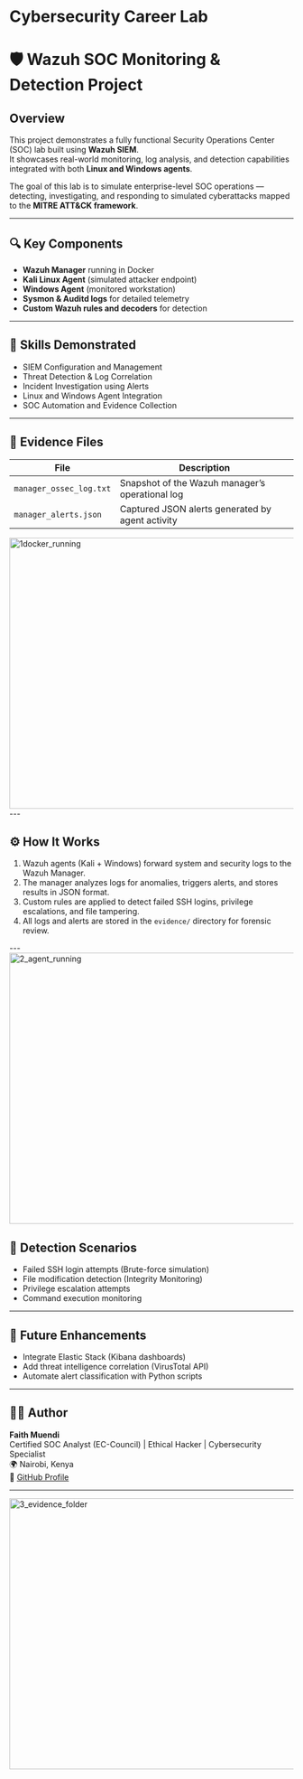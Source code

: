 
# Cybersecurity Career Lab
# 🛡️ Wazuh SOC Monitoring & Detection Project

## Overview
This project demonstrates a fully functional Security Operations Center (SOC) lab built using **Wazuh SIEM**.  
It showcases real-world monitoring, log analysis, and detection capabilities integrated with both **Linux and Windows agents**.

The goal of this lab is to simulate enterprise-level SOC operations — detecting, investigating, and responding to simulated cyberattacks mapped to the **MITRE ATT&CK framework**.

---

## 🔍 Key Components
- **Wazuh Manager** running in Docker  
- **Kali Linux Agent** (simulated attacker endpoint)  
- **Windows Agent** (monitored workstation)  
- **Sysmon & Auditd logs** for detailed telemetry  
- **Custom Wazuh rules and decoders** for detection

---

## 🧠 Skills Demonstrated
- SIEM Configuration and Management  
- Threat Detection & Log Correlation  
- Incident Investigation using Alerts  
- Linux and Windows Agent Integration  
- SOC Automation and Evidence Collection  

---

## 📂 Evidence Files
| File | Description |
|------|--------------|
| `manager_ossec_log.txt` | Snapshot of the Wazuh manager’s operational log |
| `manager_alerts.json` | Captured JSON alerts generated by agent activity |
<img width="640" height="480" alt="1docker_running" src="https://github.com/user-attachments/assets/19223dd9-0a5e-4147-a7d8-44f911cdda48" />
---

## ⚙️ How It Works
1. Wazuh agents (Kali + Windows) forward system and security logs to the Wazuh Manager.  
2. The manager analyzes logs for anomalies, triggers alerts, and stores results in JSON format.  
3. Custom rules are applied to detect failed SSH logins, privilege escalations, and file tampering.  
4. All logs and alerts are stored in the `evidence/` directory for forensic review.

---<img width="640" height="480" alt="2_agent_running" src="https://github.com/user-attachments/assets/a7ea1441-305e-4534-ab0f-eae173181d9b" />


## 🧾 Detection Scenarios
- Failed SSH login attempts (Brute-force simulation)  
- File modification detection (Integrity Monitoring)  
- Privilege escalation attempts  
- Command execution monitoring  

---

## 🚀 Future Enhancements
- Integrate Elastic Stack (Kibana dashboards)  
- Add threat intelligence correlation (VirusTotal API)  
- Automate alert classification with Python scripts  

---

## 👩‍💻 Author
**Faith Muendi**  
Certified SOC Analyst (EC-Council) | Ethical Hacker | Cybersecurity Specialist  
🌍 Nairobi, Kenya  
🔗 [GitHub Profile](https://github.com/natashafeyh4)

---

<img width="640" height="480" alt="3_evidence_folder" src="https://github.com/user-attachments/assets/42474913-0d93-4c93-a29c-09dbaa6956f8" />


